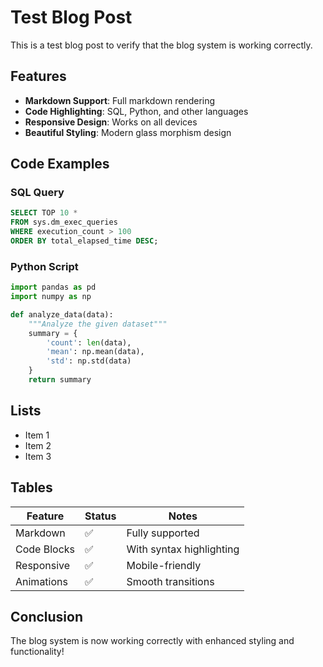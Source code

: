 # Test Blog Post

This is a test blog post to verify that the blog system is working correctly.

## Features

- **Markdown Support**: Full markdown rendering
- **Code Highlighting**: SQL, Python, and other languages
- **Responsive Design**: Works on all devices
- **Beautiful Styling**: Modern glass morphism design

## Code Examples

### SQL Query
```sql
SELECT TOP 10 *
FROM sys.dm_exec_queries
WHERE execution_count > 100
ORDER BY total_elapsed_time DESC;
```

### Python Script
```python
import pandas as pd
import numpy as np

def analyze_data(data):
    """Analyze the given dataset"""
    summary = {
        'count': len(data),
        'mean': np.mean(data),
        'std': np.std(data)
    }
    return summary
```

## Lists

- Item 1
- Item 2
- Item 3

## Tables

| Feature | Status | Notes |
|---------|--------|-------|
| Markdown | ✅ | Fully supported |
| Code Blocks | ✅ | With syntax highlighting |
| Responsive | ✅ | Mobile-friendly |
| Animations | ✅ | Smooth transitions |

## Conclusion

The blog system is now working correctly with enhanced styling and functionality!
